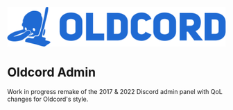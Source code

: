 ![Herple...](/.assets/hurple.png)
<!-- Oldcord: bring back the past -->

# Oldcord Admin
 Work in progress remake of the 2017 & 2022 Discord admin panel with QoL changes for Oldcord's style.
